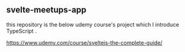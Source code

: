 ## svelte-meetups-app

this repository is the below udemy course's project which I introduce TypeScript .

https://www.udemy.com/course/sveltejs-the-complete-guide/